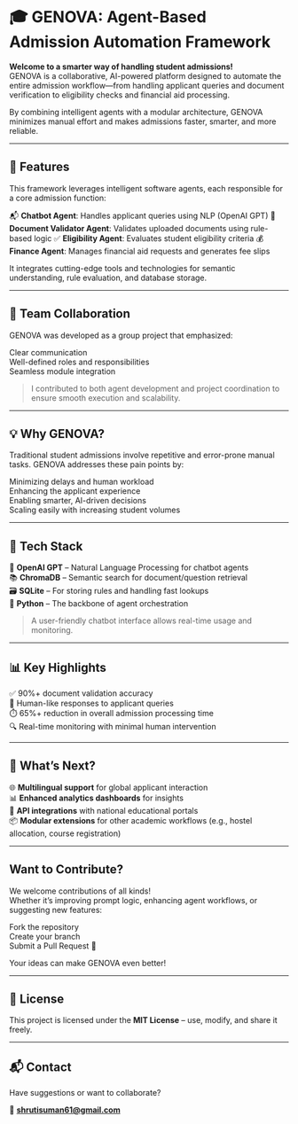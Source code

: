 # 🎓 GENOVA: Agent-Based Admission Automation Framework

**Welcome to a smarter way of handling student admissions!**  
GENOVA is a collaborative, AI-powered platform designed to automate the entire admission workflow—from handling applicant queries and document verification to eligibility checks and financial aid processing.

By combining intelligent agents with a modular architecture, GENOVA minimizes manual effort and makes admissions faster, smarter, and more reliable.

---

## 🌟 Features

This framework leverages intelligent software agents, each responsible for a core admission function:

📬 **Chatbot Agent**: Handles applicant queries using NLP (OpenAI GPT)
📄 **Document Validator Agent**: Validates uploaded documents using rule-based logic
✅ **Eligibility Agent**: Evaluates student eligibility criteria
💰 **Finance Agent**: Manages financial aid requests and generates fee slips

It integrates cutting-edge tools and technologies for semantic understanding, rule evaluation, and database storage.

---

## 🤝 Team Collaboration

GENOVA was developed as a group project that emphasized:

Clear communication  
Well-defined roles and responsibilities  
Seamless module integration  

> I contributed to both agent development and project coordination to ensure smooth execution and scalability.

---

## 💡 Why GENOVA?

Traditional student admissions involve repetitive and error-prone manual tasks. GENOVA addresses these pain points by:

Minimizing delays and human workload  
Enhancing the applicant experience  
Enabling smarter, AI-driven decisions  
Scaling easily with increasing student volumes  

---

## 🧠 Tech Stack

💬 **OpenAI GPT** – Natural Language Processing for chatbot agents  
📚 **ChromaDB** – Semantic search for document/question retrieval  
🗃️ **SQLite** – For storing rules and handling fast lookups  
🐍 **Python** – The backbone of agent orchestration  

> A user-friendly chatbot interface allows real-time usage and monitoring.

---

## 📊 Key Highlights

✅ 90%+ document validation accuracy  
🧠 Human-like responses to applicant queries  
⏱️ 65%+ reduction in overall admission processing time  
🔍 Real-time monitoring with minimal human intervention  

---

## 🚀 What’s Next?

🌐 **Multilingual support** for global applicant interaction  
📊 **Enhanced analytics dashboards** for insights  
🔗 **API integrations** with national educational portals  
📦 **Modular extensions** for other academic workflows (e.g., hostel allocation, course registration)

---

##  Want to Contribute?

We welcome contributions of all kinds!  
Whether it’s improving prompt logic, enhancing agent workflows, or suggesting new features:

Fork the repository  
Create your branch  
Submit a Pull Request 🎉

Your ideas can make GENOVA even better!

---

## 📄 License

This project is licensed under the **MIT License** – use, modify, and share it freely.

---

## 📬 Contact

Have suggestions or want to collaborate?

📧 **shrutisuman61@gmail.com**
